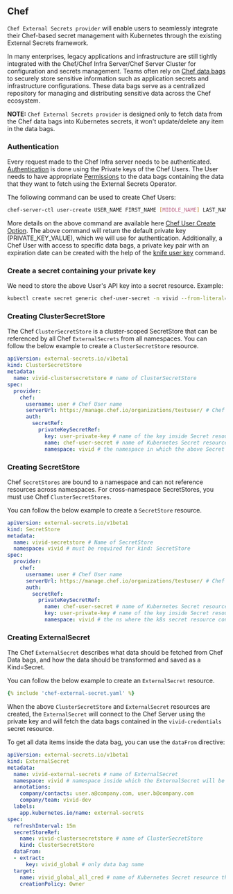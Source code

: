 ## Chef

`Chef External Secrets provider` will enable users to seamlessly integrate their Chef-based secret management with Kubernetes through the existing External Secrets framework.

In many enterprises, legacy applications and infrastructure are still tightly integrated with the Chef/Chef Infra Server/Chef Server Cluster for configuration and secrets management. Teams often rely on [Chef data bags](https://docs.chef.io/data_bags/) to securely store sensitive information such as application secrets and infrastructure configurations. These data bags serve as a centralized repository for managing and distributing sensitive data across the Chef ecosystem.

**NOTE:** `Chef External Secrets provider` is designed only to fetch data from the Chef data bags into Kubernetes secrets, it won't update/delete any item in the data bags. 

### Authentication

Every request made to the Chef Infra server needs to be authenticated. [Authentication](https://docs.chef.io/server/auth/) is done using the Private keys of the Chef Users.  The User needs to have appropriate [Permissions](https://docs.chef.io/server/server_orgs/#permissions) to the data bags containing the data that they want to fetch using the External Secrets Operator.

The following command can be used to create Chef Users:
```sh
chef-server-ctl user-create USER_NAME FIRST_NAME [MIDDLE_NAME] LAST_NAME EMAIL 'PASSWORD' (options)
```

More details on the above command are available here [Chef User Create Option](https://docs.chef.io/server/server_users/#user-create). The above command will return the default private key (PRIVATE_KEY_VALUE), which we will use for authentication. Additionally, a Chef User with access to specific data bags, a private key pair with an expiration date can be created with the help of the  [knife user key](https://docs.chef.io/server/auth/#knife-user-key) command.

### Create a secret containing your private key

We need to store the above User's API key into a secret resource.
Example:
```sh
kubectl create secret generic chef-user-secret -n vivid --from-literal=user-private-key='PRIVATE_KEY_VALUE'
```

### Creating ClusterSecretStore

The Chef `ClusterSecretStore` is a cluster-scoped SecretStore that can be referenced by all Chef `ExternalSecrets` from all namespaces. You can follow the below example to create a `ClusterSecretStore` resource.

```yaml
apiVersion: external-secrets.io/v1beta1
kind: ClusterSecretStore
metadata:
  name: vivid-clustersecretstore # name of ClusterSecretStore
spec:
  provider:
    chef:
      username: user # Chef User name
      serverUrl: https://manage.chef.io/organizations/testuser/ # Chef server URL
      auth:
        secretRef:
          privateKeySecretRef:
            key: user-private-key # name of the key inside Secret resource
            name: chef-user-secret # name of Kubernetes Secret resource containing the Chef User's private key
            namespace: vivid # the namespace in which the above Secret resource resides
```

### Creating SecretStore

Chef `SecretStores` are bound to a namespace and can not reference resources across namespaces. For cross-namespace SecretStores, you must use Chef `ClusterSecretStores`.

You can follow the below example to create a `SecretStore` resource.

```yaml
apiVersion: external-secrets.io/v1beta1
kind: SecretStore
metadata:
  name: vivid-secretstore # Name of SecretStore
  namespace: vivid # must be required for kind: SecretStore
spec:
  provider:
    chef:
      username: user # Chef User name
      serverUrl: https://manage.chef.io/organizations/testuser/ # Chef server URL
      auth:
        secretRef:
          privateKeySecretRef:
            name: chef-user-secret # name of Kubernetes Secret resource containing the Chef User's private key
            key: user-private-key # name of the key inside Secret resource
            namespace: vivid # the ns where the k8s secret resource containing Chef User's private key resides

```

### Creating ExternalSecret

The Chef `ExternalSecret` describes what data should be fetched from Chef Data bags, and how the data should be transformed and saved as a Kind=Secret.

You can follow the below example to create an `ExternalSecret` resource.
```yaml
{% include 'chef-external-secret.yaml' %}
```

When the above `ClusterSecretStore` and `ExternalSecret` resources are created, the `ExternalSecret` will connect to the Chef Server using the private key and will fetch the data bags contained in the `vivid-credentials` secret resource.

To get all data items inside the data bag, you can use the `dataFrom` directive:
```yaml
apiVersion: external-secrets.io/v1beta1
kind: ExternalSecret
metadata:
  name: vivid-external-secrets # name of ExternalSecret
  namespace: vivid # namespace inside which the ExternalSecret will be created
  annotations:
    company/contacts: user.a@company.com, user.b@company.com
    company/team: vivid-dev
  labels:
    app.kubernetes.io/name: external-secrets
spec:
  refreshInterval: 15m
  secretStoreRef:
    name: vivid-clustersecretstore # name of ClusterSecretStore
    kind: ClusterSecretStore
  dataFrom:
  - extract:
      key: vivid_global # only data bag name
  target:
    name: vivid_global_all_cred # name of Kubernetes Secret resource that will be created and will contain the obtained secrets
    creationPolicy: Owner

```
